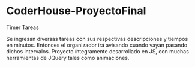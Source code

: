 # CoderHouse-ProyectoFinal
Timer Tareas

Se ingresan diversas tareas con sus respectivas descripciones y tiempos en minutos. Entonces el organizador irá avisando cuando vayan pasando dichos intervalos. Proyecto
íntegramente desarrollado en JS, con muchas herramientas de JQuery tales como animaciones.
